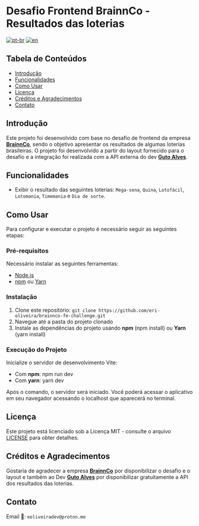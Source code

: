 # Desafio Frontend BrainnCo - Resultados das loterias

[![pt-br](https://img.shields.io/badge/lang-pt--br-green.svg)](https://github.com/eri-oliveira/brainnco-fe-challenge/blob/main/README.md)
[![en](https://img.shields.io/badge/lang-en-red.svg)](https://github.com/eri-oliveira/brainnco-fe-challenge/blob/main/README-en.md)

## Tabela de Conteúdos

- [Introdução](#introdução)
- [Funcionalidades](#funcionalidades)
- [Como Usar](#como-usar)
- [Licença](#licença)
- [Créditos e Agradecimentos](#créditos-e-agradecimentos)
- [Contato](#contato)

## Introdução

Este projeto foi desenvolvido com base no desafio de frontend da empresa [**BrainnCo**](https://github.com/brainnco-exs/readme-frontend), sendo o objetivo apresentar os resultados de algumas loterias brasileiras.
O projeto foi desenvolvido a partir do layout fornecido para o desafio e a integração foi realizada com a API externa do dev [**Guto Alves**](https://github.com/guto-alves/loterias-api).

## Funcionalidades

- Exibir o resultado das seguintes loterias: `Mega-sena`, `Quina`, `Lotofácil`, `Lotomania`, `Timemania` e `Dia de sorte`.

## Como Usar

Para configurar e executar o projeto é necessário seguir as seguintes etapas:

### Pré-requisitos

Necessário instalar as seguintes ferramentas:

- [Node.js](https://nodejs.org/)
- [npm](https://www.npmjs.com/) ou [Yarn](https://yarnpkg.com/)

### Instalação

1. Clone este repositório: `git clone https://github.com/eri-oliveira/brainnco-fe-challenge.git`
2. Navegue até a pasta do projeto clonado
3. Instale as dependências do projeto usando **npm** (npm install) ou **Yarn** (yarn install)

### Execução do Projeto

Inicialize o servidor de desenvolvimento Vite:

- Com **npm**: npm run dev
- Com **yarn**: yarn dev

Após o comando, o servidor será iniciado. Você poderá acessar o aplicativo em seu navegador acessando o localhost que aparecerá no terminal.

## Licença

Este projeto está licenciado sob a Licença MIT - consulte o arquivo [LICENSE](LICENSE) para obter detalhes.

## Créditos e Agradecimentos

Gostaria de agradecer a empresa [**BrainnCo**](https://github.com/brainnco-exs/readme-frontend) por disponibilizar o desafio e o layout e também ao Dev [**Guto Alves**](https://github.com/guto-alves/loterias-api) por disponibilizar gratuitamente a API dos resultados das loterias.

## Contato

Email 💌: `eoliveiradev@proton.me`
